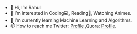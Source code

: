 - 👋 Hi, I’m Rahul
- 👀 I’m interested in Coding💻, Reading📖, Watching Animes.
- 🌱 I’m currently learning Machine Learning and Algorithms.
- 📫 How to reach me Twitter: [Profile](https://twitter.com/rhl_eth) ,Quora: [Profile](https://www.quora.com/profile/Rahul-Chauhan-598).

<!---
justsomeletter/justsomeletter is a ✨ special ✨ repository because its `README.md` (this file) appears on your GitHub profile.
You can click the Preview link to take a look at your changes.
--->
